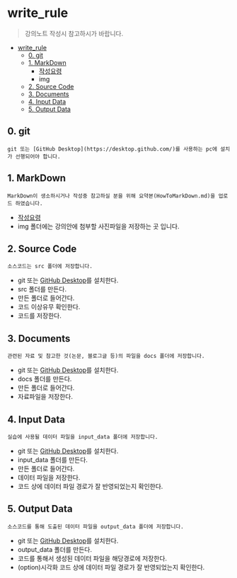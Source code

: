 # write_rule
> 강의노트 작성시 참고하시가 바랍니다.

* [write_rule](https://github.com/df-AI/BigAlMot_01/tree/master/write_rule#write_rule)
  * [0. git](https://github.com/df-AI/BigAlMot_01/tree/master/write_rule#0-git)
  * [1. MarkDown](https://github.com/df-AI/BigAlMot_01/tree/master/write_rule#1-markdown)
    * [작성요령](./HowToMarkDown.md) 
    * img 
  * [2. Source Code](https://github.com/df-AI/BigAlMot_01/tree/master/write_rule#2-source-code)
  * [3. Documents](https://github.com/df-AI/BigAlMot_01/tree/master/write_rule#3-Documents)
  * [4. Input Data](https://github.com/df-AI/BigAlMot_01/tree/master/write_rule#4-input-data)
  * [5. Output Data](https://github.com/df-AI/BigAlMot_01/tree/master/write_rule#5-output-data)



## 0. git
```
git 또는 [GitHub Desktop](https://desktop.github.com/)를 사용하는 pc에 설치가 선행되어야 합니다.
```

## 1. MarkDown
```
MarkDown이 생소하시거나 작성중 참고하실 분을 위해 요약본(HowToMarkDown.md)을 업로드 하였습니다.
```
- [작성요령](./HowToMarkDown.md) 
- img 폴더에는 강의안에 첨부할 사진파일을 저장하는 곳 입니다.

## 2. Source Code
```
소스코드는 src 폴더에 저장합니다.
```
- git 또는 [GitHub Desktop](https://desktop.github.com/)를 설치한다.
- src 폴더를 만든다.
- 만든 폴더로 들어간다.
- 코드 이상유무 확인한다.
- 코드를 저장한다.

## 3. Documents
```
관련된 자료 및 참고한 것(논문, 블로그글 등)의 파일을 docs 폴더에 저장합니다.
```
- git 또는 [GitHub Desktop](https://desktop.github.com/)를 설치한다.
- docs 폴더를 만든다.
- 만든 폴더로 들어간다.
- 자료파일을 저장한다.

## 4. Input Data
```
실습에 사용될 데이터 파일을 input_data 폴더에 저장합니다.
```
- git 또는 [GitHub Desktop](https://desktop.github.com/)를 설치한다.
- input_data 폴더를 만든다.
- 만든 폴더로 들어간다.
- 데이터 파일을 저장한다.
- 코드 상에 데이터 파일 경로가 잘 반영되었는지 확인한다.

## 5. Output Data
```
소스코드를 통해 도출된 데이터 파일을 output_data 폴더에 저장합니다.
```
- git 또는 [GitHub Desktop](https://desktop.github.com/)를 설치한다.
- output_data 폴더를 만든다.
- 코드를 통해서 생성된 데이터 파일을 해당경로에 저장한다.
- (option)시각화 코드 상에 데이터 파일 경로가 잘 반영되었는지 확인한다.
